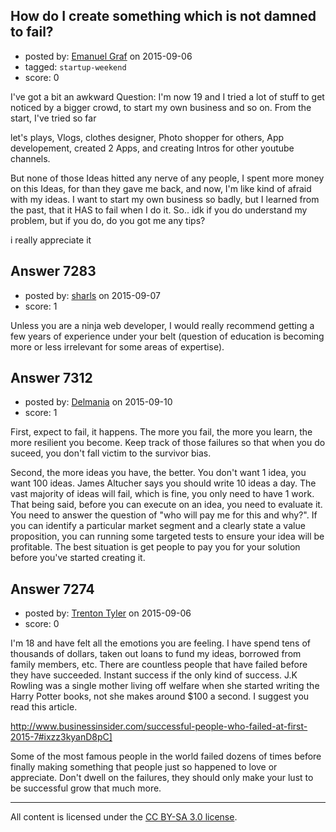 ## How do I create something which is not damned to fail?

- posted by: [Emanuel Graf](https://stackexchange.com/users/5310240/emanuel-graf) on 2015-09-06
- tagged: `startup-weekend`
- score: 0

<p>I've got a bit an awkward Question:
I'm now 19 and I tried a lot of stuff to get noticed by a bigger crowd, to start my own business and so on. From the start, I've tried so far </p>

<p>let's plays, 
Vlogs, 
clothes designer, 
Photo shopper for others,
App developement, created 2 Apps, 
and creating Intros for other youtube channels. </p>

<p>But none of those Ideas hitted any nerve of any people, I spent more money on this Ideas, for  than they gave me back, and now, I'm like kind of afraid with my ideas. I want to start my own business so badly, but I learned from the past, that it HAS to fail when I do it. So.. idk if you do understand my problem, but if you do, do you got me any tips?</p>

<p>i really appreciate it</p>



## Answer 7283

- posted by: [sharls](https://stackexchange.com/users/2916209/sharls) on 2015-09-07
- score: 1

<p>Unless you are a ninja web developer, I would really recommend getting a few years of experience under your belt (question of education is becoming more or less irrelevant for some areas of expertise).</p>



## Answer 7312

- posted by: [Delmania](https://stackexchange.com/users/41929/delmania) on 2015-09-10
- score: 1

<p>First, expect to fail, it happens. The more you fail, the more you learn, the more resilient you become. Keep track of those failures so that when you do suceed, you don't fall victim to the survivor bias. </p>

<p>Second, the more ideas you have, the better. You don't want 1 idea, you want 100 ideas. James Altucher says you should write 10 ideas a day. The vast majority of ideas will fail, which is fine, you only need to have 1 work. That being said, before you can execute on an idea, you need to evaluate it. You need to answer the question of "who will pay me for this and why?". If you can identify a particular market segment and a clearly state a value proposition, you can running some targeted tests to ensure your idea will be profitable. The best situation is get people to pay you for your solution before you've started creating it.   </p>



## Answer 7274

- posted by: [Trenton Tyler](https://stackexchange.com/users/6828026/trenton-tyler) on 2015-09-06
- score: 0

<p>I'm 18 and have felt all the emotions you are feeling. I have spend tens of thousands of dollars, taken out loans to fund my ideas, borrowed from family members, etc. There are countless people that have failed before they have succeeded. Instant success if the only kind of success. J.K Rowling was a single mother living off welfare when she started writing the Harry Potter books, not she makes around $100 a second. I suggest you read this article.</p>

<p><a href="http://www.businessinsider.com/successful-people-who-failed-at-first-2015-7#ixzz3kyanD8pC]" rel="nofollow">http://www.businessinsider.com/successful-people-who-failed-at-first-2015-7#ixzz3kyanD8pC]</a></p>

<p>Some of the most famous people in the world failed dozens of times before finally making something that people just so happened to love or appreciate. Don't dwell on the failures, they should only make your lust to be successful grow that much more. </p>




---

All content is licensed under the [CC BY-SA 3.0 license](https://creativecommons.org/licenses/by-sa/3.0/).
